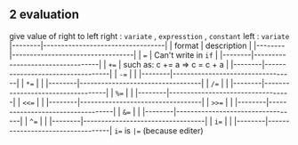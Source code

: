 ## 2 evaluation
give value of right   to left
right : `variate` , `expresstion` , `constant` 
left : `variate` 
|--------|----------------------------------|
| format | description                      |
|--------|----------------------------------|
| `=`    | Can't write in `if`              |
|--------|----------------------------------|
| `+=`   | such as: c += a   =>   c = c + a |
|--------|----------------------------------|
| `-=`   |                                  |
|--------|----------------------------------|
| `*=`   |                                  |
|--------|----------------------------------|
| `/=`   |                                  |
|--------|----------------------------------|
| `%=`   |                                  |
|--------|----------------------------------|
| `<<=`  |                                  |
|--------|----------------------------------|
| `>>=`  |                                  |
|--------|----------------------------------|
| `&=`   |                                  |
|--------|----------------------------------|
| `^=`   |                                  |
|--------|----------------------------------|
| `i=`   |                                  |
|--------|----------------------------------|
`i=` is `|=` (because editer)

